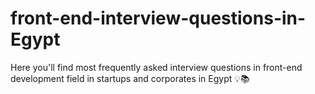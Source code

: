 # front-end-interview-questions-in-Egypt
Here you'll find most frequently asked interview questions in front-end development field in startups and corporates in Egypt 💡📚 
